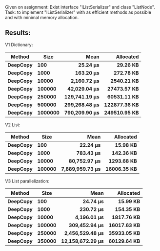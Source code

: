 Given on assignment: Exist interface "IListSerializer" and class "ListNode".<br>
Task: to implement "IListSerializer" with as efficient methods as possible and with minimal memory allocation.

## Results:
V1 Dictionary:

|   Method |    Size |          Mean |    Allocated |
|--------- |-------- |--------------:|-------------:|
| **DeepCopy** |     **100** |      **25.24 μs** |     **29.26 KB** |
| **DeepCopy** |    **1000** |     **163.20 μs** |    **272.78 KB** |
| **DeepCopy** |   **10000** |   **2,160.72 μs** |   **2540.21 KB** |
| **DeepCopy** |  **100000** |  **42,029.04 μs** |  **27473.57 KB** |
| **DeepCopy** |  **250000** | **129,741.19 μs** |  **60531.11 KB** |
| **DeepCopy** |  **500000** | **299,268.48 μs** | **122877.36 KB** |
| **DeepCopy** | **1000000** | **790,209.90 μs** | **249510.95 KB** |

V2 List:

|   Method |   Size |            Mean |   Allocated |
|--------- |------- |----------------:|------------:|
| **DeepCopy** |    **100** |        **22.24 μs** |    **15.98 KB** |
| **DeepCopy** |   **1000** |       **783.43 μs** |   **142.36 KB** |
| **DeepCopy** |  **10000** |    **80,752.97 μs** |  **1293.68 KB** |
| **DeepCopy** | **100000** | **7,889,959.73 μs** | **16006.35 KB** |

V3 List parallelization:

|   Method |   Size |             Mean |   Allocated |
|--------- |------- |-----------------:|------------:|
| **DeepCopy** |    **100** |         **24.74 μs** |    **15.99 KB** |
| **DeepCopy** |   **1000** |        **230.72 μs** |   **154.35 KB** |
| **DeepCopy** |  **10000** |      **4,196.01 μs** |  **1817.76 KB** |
| **DeepCopy** | **100000** |    **309,452.94 μs** | **16017.63 KB** |
| **DeepCopy** | **250000** |  **2,456,529.48 μs** | **35933.05 KB** |
| **DeepCopy** | **350000** | **12,158,672.29 μs** | **60129.64 KB** |
